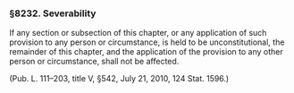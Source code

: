 ### §8232. Severability ###

If any section or subsection of this chapter, or any application of such provision to any person or circumstance, is held to be unconstitutional, the remainder of this chapter, and the application of the provision to any other person or circumstance, shall not be affected.

(Pub. L. 111–203, title V, §542, July 21, 2010, 124 Stat. 1596.)